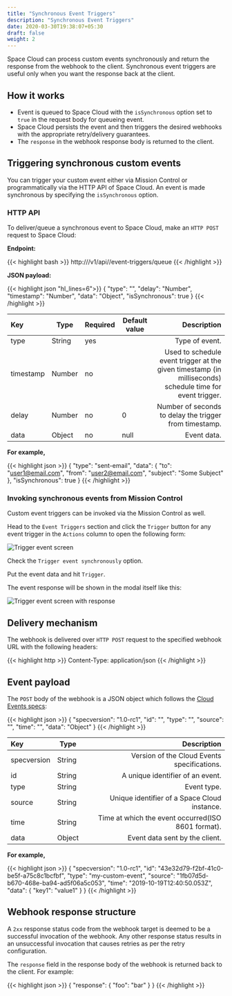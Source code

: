 ```yaml
---
title: "Synchronous Event Triggers"
description: "Synchronous Event Triggers"
date: 2020-03-30T19:38:07+05:30
draft: false
weight: 2
---
```


Space Cloud can process custom events synchronously and return the response from the webhook to the client. Synchronous event triggers are useful only when you want the response back at the client. 

## How it works

- Event is queued to Space Cloud with the `isSynchronous` option set to `true` in the request body for queueing event.
- Space Cloud persists the event and then triggers the desired webhooks with the appropriate retry/delivery guarantees.
- The `response` in the webhook response body is returned to the client.

## Triggering synchronous custom events

You can trigger your custom event either via Mission Control or programmatically via the HTTP API of Space Cloud. An event is made synchronous by specifying the `isSynchronous` option.

### HTTP API

To deliver/queue a synchronous event to Space Cloud, make an `HTTP POST` request to Space Cloud:

**Endpoint:**

{{< highlight bash >}}
http://<space-cloud-url>/v1/api/<project-id>/event-triggers/queue
{{< /highlight >}}

**JSON payload:**

{{< highlight json "hl_lines=6">}}
{
  "type": "<event-type>",
  "delay": "Number",
  "timestamp": "Number",
  "data": "Object",
  "isSynchronous": true
}
{{< /highlight >}}

| Key       | Type   | Required | Default value       |                                                                                              Description |
|:----------|--------|----------|---------------------|---------------------------------------------------------------------------------------------------------:|
| type      | String | yes      |                     |                                                                                           Type of event. |
| timestamp | Number | no       | <current-timestamp> | Used to schedule event trigger at the given timestamp (in milliseconds) schedule time for event trigger. |
| delay     | Number | no       | 0                   |                                                   Number of seconds to delay the trigger from timestamp. |
| data      | Object | no       | null                |                                                                                              Event data. | isSynchronous | Boolean | no | false | Whether the event is synchronous or not.|


**For example,**

{{< highlight json >}}
{
  "type": "sent-email",
  "data": {
    "to": "user1@email.com",
    "from": "user2@email.com",
    "subject": "Some Subject"
  },
  "isSynchronous": true
}
{{< /highlight >}}

### Invoking synchronous events from Mission Control

Custom event triggers can be invoked via the Mission Control as well.

Head to the `Event Triggers` section and click the `Trigger` button for any event trigger in the `Actions` column to open the following form:

![Trigger event screen](/images/screenshots/trigger-synchronous-event.png)

Check the `Trigger event synchronously` option.

Put the event data and hit `Trigger`.

The event response will be shown in the modal itself like this:

![Trigger event screen with response](/images/screenshots/trigger-synchronous-event-response.png)

## Delivery mechanism

The webhook is delivered over `HTTP POST` request to the specified webhook URL with the following headers:

{{< highlight http >}}
Content-Type: application/json
{{< /highlight >}}  

## Event payload

The `POST` body of the webhook is a JSON object which follows the [Cloud Events specs](https://github.com/cloudevents/spec):

{{< highlight json >}}
{
  "specversion": "1.0-rc1",
  "id": "<unique-uuid>",
  "type": "<event-type>",
  "source": "<space-cloud-node-id>",
  "time": "<date-string>",
  "data": "Object"
}
{{< /highlight >}}  


| Key         | Type   |                                                   Description |
|:------------|--------|--------------------------------------------------------------:|
| specversion | String |                   Version of the Cloud Events specifications. |
| id          | String |                              A unique identifier of an event. |
| type        | String |                                                   Event type. |
| source      | String |                  Unique identifier of a Space Cloud instance. |
| time        | String |            Time at which the event occurred(ISO 8601 format). |
| data        | Object |                                Event data sent by the client. |

**For example,**

{{< highlight json >}}
{
  "specversion": "1.0-rc1",
  "id": "43e32d79-f2bf-41c0-be5f-a75c8c1bcfbf",
  "type": "my-custom-event",
  "source": "1fb07d5d-b670-468e-ba94-ad5f06a5c053",
  "time": "2019-10-19T12:40:50.053Z",
  "data": {
    "key1": "value1"
  }
}
{{< /highlight >}}

## Webhook response structure
A `2xx` response status code from the webhook target is deemed to be a successful invocation of the webhook. Any other response status results in an unsuccessful invocation that causes retries as per the retry configuration.

The `response` field in the response body of the webhook is returned back to the client. For example:

{{< highlight json >}}
{
  "response": {
    "foo": "bar"
  }
}
{{< /highlight >}}

<!-- ### Retry-After header
If the webhook response contains a `Retry-After` header, then the event gets redelivered once more after the duration (in seconds) found in the header. Note that the header is respected if the response status code is `429` (Too many requests).

The `Retry-After` header is useful for retrying/rate-limiting/debouncing your webhook triggers. -->